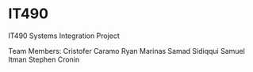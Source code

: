 # IT490
IT490 Systems Integration Project

Team Members:
Cristofer Caramo
Ryan Marinas
Samad Sidiqqui
Samuel Itman
Stephen Cronin
